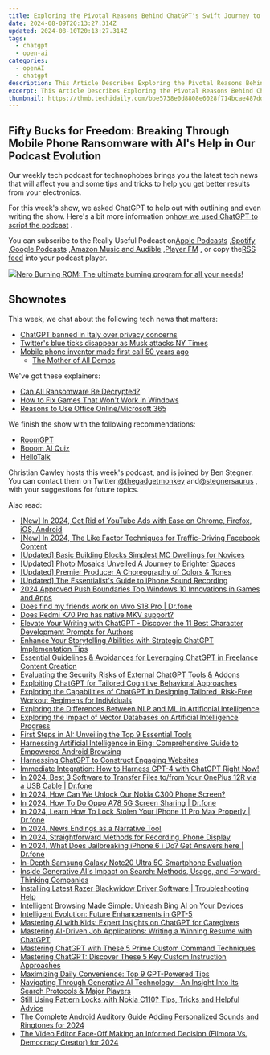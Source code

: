 ```yaml
---
title: Exploring the Pivotal Reasons Behind ChatGPT's Swift Journey to Global App Stardom
date: 2024-08-09T20:13:27.314Z
updated: 2024-08-10T20:13:27.314Z
tags:
  - chatgpt
  - open-ai
categories:
  - openAI
  - chatgpt
description: This Article Describes Exploring the Pivotal Reasons Behind ChatGPT's Swift Journey to Global App Stardom
excerpt: This Article Describes Exploring the Pivotal Reasons Behind ChatGPT's Swift Journey to Global App Stardom
thumbnail: https://thmb.techidaily.com/bbe5738e0d8808e6028f714bcae487dd6fc59c5258568d2db4f80369dfe5ae67.jpg
---
```


## Fifty Bucks for Freedom: Breaking Through Mobile Phone Ransomware with AI's Help in Our Podcast Evolution

 Our weekly tech podcast for technophobes brings you the latest tech news that will affect you and some tips and tricks to help you get better results from your electronics.

 For this week's show, we asked ChatGPT to help out with outlining and even writing the show. Here's a bit more information on[how we used ChatGPT to script the podcast](https://www.makeuseof.com/i-used-chatgpt-to-script-a-podcast-heres-what-happened/) .

 You can subscribe to the Really Useful Podcast on[Apple Podcasts](https://podcasts.apple.com/gb/podcast/the-really-useful-podcast/id1437847131?mt=2) ,[Spotify](https://open.spotify.com/show/283gDxLd6OTNEpRq6tN7ha) ,[Google Podcasts](https://www.google.com/podcasts?feed=aHR0cHM6Ly9hbmNob3IuZm0vcy8zMWJlNDcwL3BvZGNhc3QvcnNz) ,[Amazon Music and Audible](https://music.amazon.co.uk/podcasts/20ab73d4-5da2-46c7-a17f-dc6eb39bdb48/The-Really-Useful-Podcast) ,[Player FM](https://player.fm/series/the-really-useful-podcast-2491856) , or copy the[RSS feed](https://feeds.transistor.fm/the-really-useful-podcast) into your podcast player.

<!-- affiliate ads begin -->
<a href="https://store.nero.com/order/checkout.php?PRODS=39694080&QTY=1&AFFILIATE=108875&CART=1"><img src="http://cdnwww.nero.com/nero-com-wAssets/img/banners/2023/nbr/fire/Screenshot_1red_gb.jpg" border="0">Nero Burning ROM:
The ultimate burning program for all your needs!</a>
<!-- affiliate ads end -->
## Shownotes

This week, we chat about the following tech news that matters:

* [ChatGPT banned in Italy over privacy concerns](https://www.bbc.co.uk/news/technology-65139406)
* [Twitter's blue ticks disappear as Musk attacks NY Times](https://www.bbc.co.uk/news/technology-65156216)
* [Mobile phone inventor made first call 50 years ago](https://www.bbc.co.uk/news/technology-65112048)  
  * [The Mother of All Demos](https://www.youtube.com/watch?v=B6rKUf9DWRI)

We've got these explainers:

* [Can All Ransomware Be Decrypted?](https://www.makeuseof.com/can-all-ransomware-be-decrypted/)
* [How to Fix Games That Won't Work in Windows](https://www.makeuseof.com/fix-games-not-working-windows/)
* [Reasons to Use Office Online/Microsoft 365](https://www.makeuseof.com/tag/dont-pay-word-5-reasons-use-office-online/)

We finish the show with the following recommendations:

* [RoomGPT](http://https://www.roomgpt.io/)
* [Booom AI Quiz](https://booom.ai/)
* [HelloTalk](https://www.hellotalk.com/?lang=en)

 Christian Cawley hosts this week's podcast, and is joined by Ben Stegner. You can contact them on Twitter:[@thegadgetmonkey](https://twitter.com/thegadgetmonkey) and[@stegnersaurus](https://twitter.com/stegnersaurus) , with your suggestions for future topics.


<ins class="adsbygoogle"
     style="display:block"
     data-ad-format="autorelaxed"
     data-ad-client="ca-pub-7571918770474297"
     data-ad-slot="1223367746"></ins>



<ins class="adsbygoogle"
     style="display:block"
     data-ad-client="ca-pub-7571918770474297"
     data-ad-slot="8358498916"
     data-ad-format="auto"
     data-full-width-responsive="true"></ins>

<span class="atpl-alsoreadstyle">Also read:</span>
<div><ul>
<li><a href="https://eaxpv-info.techidaily.com/new-in-2024-get-rid-of-youtube-ads-with-ease-on-chrome-firefox-ios-android/"><u>[New] In 2024, Get Rid of YouTube Ads with Ease on Chrome, Firefox, iOS, Android</u></a></li>
<li><a href="https://facebook-clips.techidaily.com/new-in-2024-the-like-factor-techniques-for-traffic-driving-facebook-content/"><u>[New] In 2024, The Like Factor  Techniques for Traffic-Driving Facebook Content</u></a></li>
<li><a href="https://screen-mirroring-recording.techidaily.com/updated-basic-building-blocks-simplest-mc-dwellings-for-novices/"><u>[Updated] Basic Building Blocks  Simplest MC Dwellings for Novices</u></a></li>
<li><a href="https://extra-skills.techidaily.com/updated-photo-mosaics-unveiled-a-journey-to-brighter-spaces/"><u>[Updated] Photo Mosaics Unveiled  A Journey to Brighter Spaces</u></a></li>
<li><a href="https://youtube-blog.techidaily.com/ed-premier-producer-a-choreography-of-colors-and-tones/"><u>[Updated] Premier Producer  A Choreography of Colors & Tones</u></a></li>
<li><a href="https://remote-screen-capture.techidaily.com/updated-the-essentialists-guide-to-iphone-sound-recording/"><u>[Updated] The Essentialist's Guide to iPhone Sound Recording</u></a></li>
<li><a href="https://extra-skills.techidaily.com/2024-approved-push-boundaries-top-windows-10-innovations-in-games-and-apps/"><u>2024 Approved  Push Boundaries  Top Windows 10 Innovations in Games and Apps</u></a></li>
<li><a href="https://location-social.techidaily.com/does-find-my-friends-work-on-vivo-s18-pro-drfone-by-drfone-virtual-android/"><u>Does find my friends work on Vivo S18 Pro | Dr.fone</u></a></li>
<li><a href="https://phone-solutions.techidaily.com/does-redmi-k70-pro-has-native-mkv-support-by-aiseesoft-video-converter-play-mkv-on-android/"><u>Does Redmi K70 Pro has native MKV support?</u></a></li>
<li><a href="https://tech-revival.techidaily.com/elevate-your-writing-with-chatgpt-discover-the-11-best-character-development-prompts-for-authors/"><u>Elevate Your Writing with ChatGPT - Discover the 11 Best Character Development Prompts for Authors</u></a></li>
<li><a href="https://tech-revival.techidaily.com/enhance-your-storytelling-abilities-with-strategic-chatgpt-implementation-tips/"><u>Enhance Your Storytelling Abilities with Strategic ChatGPT Implementation Tips</u></a></li>
<li><a href="https://tech-revival.techidaily.com/essential-guidelines-and-avoidances-for-leveraging-chatgpt-in-freelance-content-creation/"><u>Essential Guidelines & Avoidances for Leveraging ChatGPT in Freelance Content Creation</u></a></li>
<li><a href="https://tech-revival.techidaily.com/evaluating-the-security-risks-of-external-chatgpt-tools-and-addons/"><u>Evaluating the Security Risks of External ChatGPT Tools & Addons</u></a></li>
<li><a href="https://tech-revival.techidaily.com/exploiting-chatgpt-for-tailored-cognitive-behavioral-approaches/"><u>Exploiting ChatGPT for Tailored Cognitive Behavioral Approaches</u></a></li>
<li><a href="https://tech-revival.techidaily.com/exploring-the-capabilities-of-chatgpt-in-designing-tailored-risk-free-workout-regimens-for-individuals/"><u>Exploring the Capabilities of ChatGPT in Designing Tailored, Risk-Free Workout Regimens for Individuals</u></a></li>
<li><a href="https://tech-revival.techidaily.com/exploring-the-differences-between-nlp-and-ml-in-artificnial-intelligence/"><u>Exploring the Differences Between NLP and ML in Artificnial Intelligence</u></a></li>
<li><a href="https://tech-revival.techidaily.com/exploring-the-impact-of-vector-databases-on-artificial-intelligence-progress/"><u>Exploring the Impact of Vector Databases on Artificial Intelligence Progress</u></a></li>
<li><a href="https://tech-revival.techidaily.com/first-steps-in-ai-unveiling-the-top-9-essential-tools/"><u>First Steps in AI: Unveiling the Top 9 Essential Tools</u></a></li>
<li><a href="https://tech-revival.techidaily.com/harnessing-artificial-intelligence-in-bing-comprehensive-guide-to-empowered-android-browsing/"><u>Harnessing Artificial Intelligence in Bing: Comprehensive Guide to Empowered Android Browsing</u></a></li>
<li><a href="https://tech-revival.techidaily.com/harnessing-chatgpt-to-construct-engaging-websites/"><u>Harnessing ChatGPT to Construct Engaging Websites</u></a></li>
<li><a href="https://tech-revival.techidaily.com/immediate-integration-how-to-harness-gpt-4-with-chatgpt-right-now/"><u>Immediate Integration: How to Harness GPT-4 with ChatGPT Right Now!</u></a></li>
<li><a href="https://android-transfer.techidaily.com/in-2024-best-3-software-to-transfer-files-tofrom-your-oneplus-12r-via-a-usb-cable-drfone-by-drfone-transfer-from-android-transfer-from-android/"><u>In 2024, Best 3 Software to Transfer Files to/from Your OnePlus 12R via a USB Cable | Dr.fone</u></a></li>
<li><a href="https://easy-unlock-android.techidaily.com/in-2024-how-can-we-unlock-our-nokia-c300-phone-screen-by-drfone-android/"><u>In 2024, How Can We Unlock Our Nokia C300 Phone Screen?</u></a></li>
<li><a href="https://screen-mirror.techidaily.com/in-2024-how-to-do-oppo-a78-5g-screen-sharing-drfone-by-drfone-android/"><u>In 2024, How To Do Oppo A78 5G Screen Sharing | Dr.fone</u></a></li>
<li><a href="https://iphone-unlock.techidaily.com/in-2024-learn-how-to-lock-stolen-your-iphone-11-pro-max-properly-drfone-by-drfone-ios/"><u>In 2024, Learn How To Lock Stolen Your iPhone 11 Pro Max Properly | Dr.fone</u></a></li>
<li><a href="https://youtube-help.techidaily.com/in-2024-news-endings-as-a-narrative-tool/"><u>In 2024, News Endings as a Narrative Tool</u></a></li>
<li><a href="https://video-screen-grab.techidaily.com/in-2024-straightforward-methods-for-recording-iphone-display/"><u>In 2024, Straightforward Methods for Recording iPhone Display</u></a></li>
<li><a href="https://iphone-unlock.techidaily.com/in-2024-what-does-jailbreaking-iphone-6-i-do-get-answers-here-drfone-by-drfone-ios/"><u>In 2024, What Does Jailbreaking iPhone 6 i Do? Get Answers here | Dr.fone</u></a></li>
<li><a href="https://buynow-info.techidaily.com/in-depth-samsung-galaxy-note20-ultra-5g-smartphone-evaluation/"><u>In-Depth Samsung Galaxy Note20 Ultra 5G Smartphone Evaluation</u></a></li>
<li><a href="https://tech-revival.techidaily.com/inside-generative-ais-impact-on-search-methods-usage-and-forward-thinking-companies/"><u>Inside Generative AI's Impact on Search: Methods, Usage, and Forward-Thinking Companies</u></a></li>
<li><a href="https://hardware-updates.techidaily.com/installing-latest-razer-blackwidow-driver-software-troubleshooting-help/"><u>Installing Latest Razer Blackwidow Driver Software | Troubleshooting Help</u></a></li>
<li><a href="https://tech-revival.techidaily.com/intelligent-browsing-made-simple-unleash-bing-ai-on-your-devices/"><u>Intelligent Browsing Made Simple: Unleash Bing AI on Your Devices</u></a></li>
<li><a href="https://tech-revival.techidaily.com/intelligent-evolution-future-enhancements-in-gpt-5/"><u>Intelligent Evolution: Future Enhancements in GPT-5</u></a></li>
<li><a href="https://tech-revival.techidaily.com/mastering-ai-with-kids-expert-insights-on-chatgpt-for-caregivers/"><u>Mastering AI with Kids: Expert Insights on ChatGPT for Caregivers</u></a></li>
<li><a href="https://tech-revival.techidaily.com/mastering-ai-driven-job-applications-writing-a-winning-resume-with-chatgpt/"><u>Mastering AI-Driven Job Applications: Writing a Winning Resume with ChatGPT</u></a></li>
<li><a href="https://tech-revival.techidaily.com/mastering-chatgpt-with-these-5-prime-custom-command-techniques/"><u>Mastering ChatGPT with These 5 Prime Custom Command Techniques</u></a></li>
<li><a href="https://tech-revival.techidaily.com/mastering-chatgpt-discover-these-5-key-custom-instruction-approaches/"><u>Mastering ChatGPT: Discover These 5 Key Custom Instruction Approaches</u></a></li>
<li><a href="https://tech-revival.techidaily.com/maximizing-daily-convenience-top-9-gpt-powered-tips/"><u>Maximizing Daily Convenience: Top 9 GPT-Powered Tips</u></a></li>
<li><a href="https://tech-revival.techidaily.com/navigating-through-generative-ai-technology-an-insight-into-its-search-protocols-and-major-players/"><u>Navigating Through Generative AI Technology - An Insight Into Its Search Protocols & Major Players</u></a></li>
<li><a href="https://easy-unlock-android.techidaily.com/still-using-pattern-locks-with-nokia-c110-tips-tricks-and-helpful-advice-by-drfone-android/"><u>Still Using Pattern Locks with Nokia C110? Tips, Tricks and Helpful Advice</u></a></li>
<li><a href="https://some-skills.techidaily.com/the-complete-android-auditory-guide-adding-personalized-sounds-and-ringtones-for-2024/"><u>The Complete Android Auditory Guide  Adding Personalized Sounds and Ringtones for 2024</u></a></li>
<li><a href="https://screen-capture.techidaily.com/the-video-editor-face-off-making-an-informed-decision-filmora-vs-democracy-creator-for-2024/"><u>The Video Editor Face-Off  Making an Informed Decision (Filmora Vs. Democracy Creator) for 2024</u></a></li>
</ul></div>

